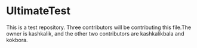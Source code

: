 # UltimateTest
This is a test repository. Three contributors will be contributing this file.The owner is kashkalik, and the other two contributors are kashkalikbala and kokbora. 
